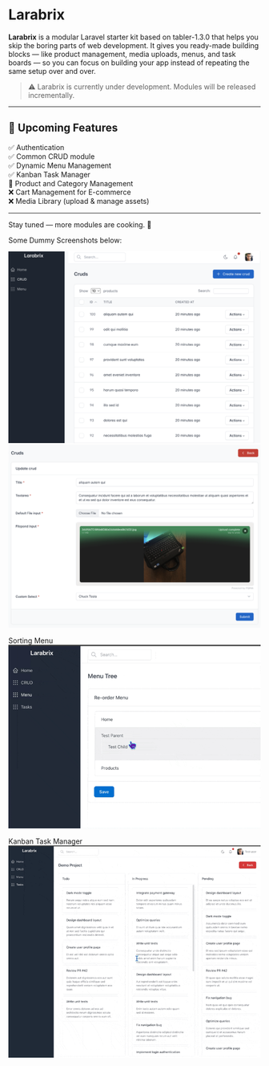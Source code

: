 # Larabrix

**Larabrix** is a modular Laravel starter kit based on tabler-1.3.0 that helps you skip the boring parts of web development. It gives you ready-made building blocks — like product management, media uploads, menus, and task boards — so you can focus on building your app instead of repeating the same setup over and over.

> ⚠️ Larabrix is currently under development. Modules will be released incrementally.
---

## 🚀 Upcoming Features

✅ Authentication <br>
✅ Common CRUD module <br>
✅ Dynamic Menu Management <br>
✅ Kanban Task Manager <br>
🔄 Product and Category Management <br>
❌ Cart Management for E-commerce <br>
❌ Media Library (upload & manage assets) <br>


---

Stay tuned — more modules are cooking. 🍳  

Some Dummy Screenshots below:

![crud](<docs/crud.png>)
![crud update](<docs/crud-update.png>)

Sorting Menu 
![menu](<docs/menu.gif>)

Kanban Task Manager 
![tasks](<docs/kanban.gif>)
